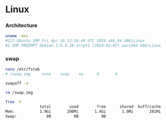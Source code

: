 # Linux
### Architecture
```bash
uname -mov
#117-Ubuntu SMP Fri Apr 26 12:26:49 UTC 2024 x86_64 GNU/Linux
#1 SMP PREEMPT Debian 1:6.6.20-1+rpt1 (2024-03-07) aarch64 GNU/Linux
```
### swap
```bash
nano /etc/fstab
# /swap.img     none    swap    sw      0       0
```
```bash
swapoff -a
```
```bash
rm /swap.img
```
```bash
free -h
               total        used        free      shared  buff/cache   available
Mem:           1.9Gi       200Mi       1.4Gi       1.0Mi       281Mi       1.6Gi
Swap:             0B          0B          0B
```
